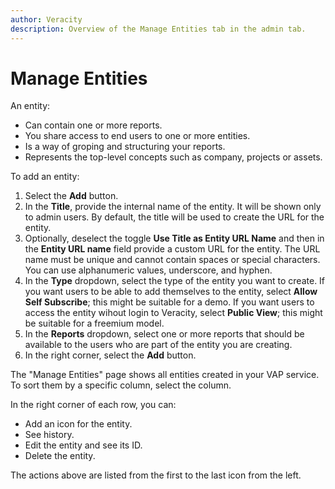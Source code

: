 ```yaml
---
author: Veracity
description: Overview of the Manage Entities tab in the admin tab.
---
```


# Manage Entities

An entity:
* Can contain one or more reports.
* You share access to end users to one or more entities.
* Is a way of groping and structuring your reports.
* Represents the top-level concepts such as company, projects or assets.

To add an entity:
1. Select the **Add** button.
2. In the **Title**, provide the internal name of the entity. It will be shown only to admin users. By default, the title will be used to create the URL for the entity.
3. Optionally, deselect the toggle **Use Title as Entity URL Name** and then in the **Entity URL name** field provide a custom URL for the entity. The URL name must be unique and cannot contain spaces or special characters. You can use alphanumeric values, underscore, and hyphen.
4. In the **Type** dropdown, select the type of the entity you want to create. If you want users to be able to add themselves to the entity, select **Allow Self Subscribe**; this might be suitable for a demo. If you want users to access the entity wihout login to Veracity, select **Public View**; this might be suitable for a freemium model.
5. In the **Reports** dropdown, select one or more reports that should be available to the users who are part of the entity you are creating.
6. In the right corner, select the **Add** button.

The "Manage Entities" page shows all entities created in your VAP service. To sort them by a specific column, select the column. 

In the right corner of each row, you can:
* Add an icon for the entity.
* See history.
* Edit the entity and see its ID.
* Delete the entity.

The actions above are listed from the first to the last icon from the left.